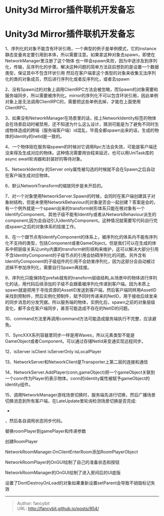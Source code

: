 # Unity3d Mirror插件联机开发备忘

<div class="header"><h1 class="single-title animate__animated animate__pulse animate__faster">Unity3d Mirror插件联机开发备忘</h1></div>

<div class="content" id="content"><p>1、序列化的对象不能含有环状引用，一个典型的例子是单例模式，它的instance静态变量肯定要引用到本体，所以需要注意。如果拿这种对象去spawn，即使在NetworkManager里注册了这个物体 也一样会spawn失败，因为中途涉及到序列化，传输，反序列化的步骤。解决这种问题的简单方法目前想到的是设置一个数据类型，保证其中不包含环状引用 然后在客户端拿这个类型的对象来收集无法序列化的类的对象成员，然后进行序列化或者反序列化，或者去spawn</p><p>2、没有Spawn过的对象上调用ClientRPC方法会被忽略，而Spawn的对象需要和服务端同步，所以需要被序列化。mirror的序列化不可以包含环状引用，因此单例对象上是无法调用ClientRPC的，需要把这些单例去掉，才能在上面使用ClientRPC。</p><p>3、如果没有NetworkManager在场景里的话，挂上NetworkIdentity标签的物体会在场景启动时被禁用，还不知道为什么这么设计，猜测可能是为了避免不同时生成物体造成的跨端（服务端客户端）id混乱，毕竟全都spawn出来的话，生成的物体的identity的netid是一致的。</p><p>4、一个物体刚在服务端spawn的时候对它调用Rpc方法会失效，可能是客户端还没来得及生成对应的物体。这种情况需要用协程来延迟，也可以用UniTask库的async await轮询器和封装好的等待对象。</p><p>5、NetworkIdentity 的Server only属性被勾选的时候就不会在Spawn之后自动在客户端生成对应物体。</p><p>6、默认NetworkTransform的缩放同步是未开启的。</p><p>7、对一个对象使用NetworkServer.Spawn的时候，会同时在客户端创建其子对象树结构，但是未使用NetworkBehaviour的对象是否会一起创建？答案是会的，有一个例外就是一个spawn出来的transform树形体系只能在根对象有一个IdentifyComponent。其他子级不能有Identify或者从NetworkBehaviour派生的component,因为会自动引入IdentifyComponent。这种情况就需要写代码自行完成spawn之后的对象体系的挂接工作。</p><p>8、在一个跟节点有IdentifyComponent的体系上，被序列化的体系内不能有序列化不支持的类型，包括Component或者GameObject。但是我们可以在生成的体系中把层级关系让unity内置的transform树形结构来维护，这可以解决大部分引用不含IdentityComponent的子级节点的引用会妨碍序列化的问题。另外含有IdentifyComponent的子级组件的引用不会妨害序列化，因为这部分会自动被过滤掉不参加序列化，需要自行Spawn再挂接。</p><p>9、序列化只能保持在prefab就有的transform层级结构,从场景中的物体进行序列化的话，用代码后续添加的子级不会跟着被序列化传递到客户端。因为本质上spawn就是把用于寻找资源的AssetID发送到客户端，然后客户端同样用AssetID来找到预制件，然后实例化预制件，赋予同时传递来的NetID，用于接收后续发来的同步消息的分发凭据。所以服务端的物体，实例化后，spawn之前的对象层级变化，都不会在客户端同步，甚至可能造成不存在的NetID的问题。</p><p>10、command方法里再调用command方法可能造成服务端执行不完整，应该避免。</p><p>11、SyncXXX系列容器里同步一样是用Waves，所以元素类型不能是GameObject或者Component。可以通过存储NetId来变通实现远程同步。</p><p>12、isServer isClient isServerOnly isLocalPlayer</p><p>13、NetworkServer和NetworkClient是Transporter上第二层的连接和通信</p><p>14、NetworkServer.AddPlayer(conn,gameObject)把一个gameObject关联到一个conn作为Player的表示物体。conn的identity属性被赋予gameObject的identity组件。</p><p>15、调用NetworkManager游戏场景切换时，服务端先进行切换，然后广播场景切换消息到所有客户端，在LateUpdate里轮询检测场景切换是否完成:</p><ul><li></li></ul><p>，然后各自调用状态同步代码。</p><p>替换roomPlayer到gamePlayer和传递参数</p><!-- raw HTML omitted --><!-- raw HTML omitted --><p>创建RoomPlayer</p><!-- raw HTML omitted --><!-- raw HTML omitted --><p>NetworkRoomManager.OnClientEnterRoom添加RoomPlayerObject</p><p>NetworkRoomPlayer的OnGUI绘制了自己的准备状态和按钮</p><p>NetworkRoomManager的OnGUI绘制了进入房间后的UI底版</p><p>设置了DontDestroyOnLoad的对象如果重新设置setParent会导致不销毁标记失效</p></div>



---

> Author: fancybit  
> URL: http://fancybit.github.io/posts/854/  

